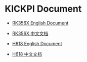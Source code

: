 # KICKPI Document







* [RK356X English Document](rk356x/en)

* [RK356X 中文文档](rk356x/zh)

* [H618 English Document](h618/en)

* [H618 中文文档](h618/zh)
